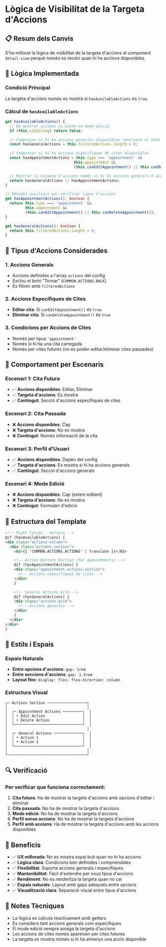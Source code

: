 # Lògica de Visibilitat de la Targeta d'Accions

## 📋 Resum dels Canvis

S'ha millorat la lògica de visibilitat de la targeta d'accions al component `detail-view` perquè només es mostri quan hi ha accions disponibles.

## 🎯 Lògica Implementada

### **Condició Principal**

La targeta d'accions només es mostra si `hasAvailableActions` és `true`.

### **Càlcul de `hasAvailableActions`**

```typescript
get hasAvailableActions() {
  // No mostrar accions si estem en mode edició
  if (this.isEditing) return false;

  // Comprovar si hi ha accions generals disponibles (excloent el botó de tornar)
  const hasGeneralActions = this.filteredActions.length > 0;

  // Comprovar si hi ha accions específiques de cites disponibles
  const hasAppointmentActions = this.type === 'appointment' &&
                               this.appointment &&
                               (this.canEditAppointment() || this.canDeleteAppointment());

  // Mostrar la columna d'accions només si hi ha accions generals O accions específiques de cites
  return hasGeneralActions || hasAppointmentActions;
}

// Mètodes auxiliars per verificar tipus d'accions
get hasAppointmentActions(): boolean {
  return this.type === 'appointment' &&
         this.appointment &&
         (this.canEditAppointment() || this.canDeleteAppointment());
}

get hasGeneralActions(): boolean {
  return this.filteredActions.length > 0;
}
```

## 🔧 Tipus d'Accions Considerades

### **1. Accions Generals**

- Accions definides a l'array `actions` del config
- Exclou el botó "Tornar" (`COMMON.ACTIONS.BACK`)
- Es filtren amb `filteredActions`

### **2. Accions Específiques de Cites**

- **Editar cita**: Si `canEditAppointment()` és `true`
- **Eliminar cita**: Si `canDeleteAppointment()` és `true`

### **3. Condicions per Accions de Cites**

- Només per tipus `'appointment'`
- Només si hi ha una cita carregada
- Només per cites futures (no es poden editar/eliminar cites passades)

## 📱 Comportament per Escenaris

### **Escenari 1: Cita Futura**

- ✅ **Accions disponibles**: Editar, Eliminar
- ✅ **Targeta d'accions**: Es mostra
- ✅ **Contingut**: Secció d'accions específiques de cites

### **Escenari 2: Cita Passada**

- ❌ **Accions disponibles**: Cap
- ❌ **Targeta d'accions**: No es mostra
- ❌ **Contingut**: Només informació de la cita

### **Escenari 3: Perfil d'Usuari**

- ✅ **Accions disponibles**: Depèn del config
- ✅ **Targeta d'accions**: Es mostra si hi ha accions generals
- ✅ **Contingut**: Secció d'accions generals

### **Escenari 4: Mode Edició**

- ❌ **Accions disponibles**: Cap (estem editant)
- ❌ **Targeta d'accions**: No es mostra
- ❌ **Contingut**: Formulari d'edició

## 🎨 Estructura del Template

```html
<!-- Right Column - Actions -->
@if (hasAvailableActions) {
<div class="actions-column">
  <div class="actions-section">
    <h2>{{ 'COMMON.ACTIONS.ACTIONS' | translate }}</h2>

    <!-- Action Buttons Section (for appointments) -->
    @if (hasAppointmentActions) {
    <div class="appointment-actions-section">
      <!-- Accions específiques de cites -->
    </div>
    }

    <!-- General Actions Grid -->
    @if (hasGeneralActions) {
    <div class="actions-grid">
      <!-- Accions generals -->
    </div>
    }
  </div>
</div>
}
```

## 🎨 Estils i Espais

### **Espais Naturals**

- **Entre opcions d'accions**: `gap: 1rem`
- **Entre seccions d'accions**: `gap: 1.5rem`
- **Layout flex**: `display: flex; flex-direction: column`

### **Estructura Visual**

```
┌─ Actions Section ──────────────────┐
│                                    │
│  ┌─ Appointment Actions ─────────┐  │
│  │ • Edit Action                 │  │
│  │ • Delete Action               │  │
│  └───────────────────────────────┘  │
│                                    │
│  ┌─ General Actions ─────────────┐  │
│  │ • Action 1                    │  │
│  │ • Action 2                    │  │
│  └───────────────────────────────┘  │
│                                    │
└────────────────────────────────────┘
```

## 🔍 Verificació

### **Per verificar que funciona correctament:**

1. **Cita futura**: Ha de mostrar la targeta d'accions amb opcions d'editar i eliminar
2. **Cita passada**: No ha de mostrar la targeta d'accions
3. **Mode edició**: No ha de mostrar la targeta d'accions
4. **Perfil sense accions**: No ha de mostrar la targeta d'accions
5. **Perfil amb accions**: Ha de mostrar la targeta d'accions amb les accions disponibles

## 🚀 Beneficis

- ✅ **UX millorada**: No es mostra espai buit quan no hi ha accions
- ✅ **Lògica clara**: Condicions ben definides i comprensibles
- ✅ **Flexibilitat**: Suporta accions generals i específiques
- ✅ **Mantenibilitat**: Fàcil d'extendre per nous tipus d'accions
- ✅ **Rendiment**: No es renderitza la targeta quan no cal
- ✅ **Espais naturals**: Layout amb gaps adequats entre opcions
- ✅ **Visualització clara**: Separació visual entre tipus d'accions

## 📝 Notes Tècniques

- La lògica es calcula reactivament amb getters
- Es considera tant accions generals com específiques
- El mode edició sempre amaga la targeta d'accions
- Les accions de cites només apareixen per cites futures
- La targeta es mostra només si hi ha almenys una acció disponible
